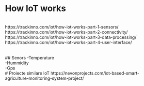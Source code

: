 # How IoT works
<br>
https://trackinno.com/iot/how-iot-works-part-1-sensors/<br>
https://trackinno.com/iot/how-iot-works-part-2-connectivity/<br>
https://trackinno.com/iot/how-iot-works-part-3-data-processing/<br>
https://trackinno.com/iot/how-iot-works-part-4-user-interface/<br>
<br>
<br>
## Senors
-Temperature<br>
-Hummidity<br>
-Gps<br>
# Proiecte similare IoT
https://nevonprojects.com/iot-based-smart-agriculture-monitoring-system-project/<br>
